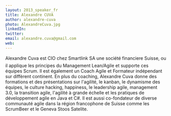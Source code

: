 ```yaml
---
layout: 2013_speaker_fr
title: Alexandre CUVA
author: alexandre-cuva
photo: AlexandreCuva.jpg
linkedIn:
twitter:
email: alexandre.cuva@gmail.com
web:
---
```


Alexandre Cuva est CIO chez Smartlink SA une société financiere Suisse, ou il applique les principes du Management Lean/Agile et supporte ces équipes Scrum. Il est également un Coach Agile et Formateur indépendant sur diffèrent continent. En plus du coaching, Alexandre Cuva donne des formations et des présentations sur l'agilité, le kanban, le dynamisme des équipes, le culture hacking, happiness, le leadership agile, management 3.0, la transition agile, l'agilité à grande échelle et les pratiques de développement agile en Java et C#. Il est aussi co-fondateur de diverse communauté agile dans la région francophone de Suisse comme les ScrumBeer et le Geneva Stoos Satelite.